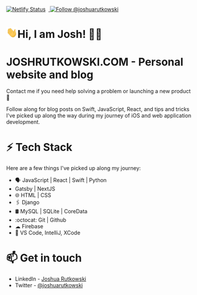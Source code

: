 [![Netlify Status](https://api.netlify.com/api/v1/badges/8ec719ad-c2f8-4529-b97d-e7561a9eaf33/deploy-status)](https://app.netlify.com/sites/musing-hamilton-5523b8/deploys) &nbsp;<a href="https://twitter.com/intent/follow?screen_name=joshuarutkowski">
  <img src="https://img.shields.io/twitter/follow/w3layouts.svg?label=Follow%20@joshuarutkowski" alt="Follow @joshuarutkowski" />
</a>
# <img src="https://raw.githubusercontent.com/ABSphreak/ABSphreak/master/gifs/Hi.gif" width="30px">Hi, I am Josh! 👨‍💻

# JOSHRUTKOWSKI.COM - Personal website and blog
Contact me if you need help solving a problem or launching a new product 🚀

Follow along for blog posts on Swift, JavaScript, React, and tips and tricks I've picked up along the way during my journey of iOS and web application development.

# ⚡ Tech Stack
Here are a few things I've picked up along my journey:

* 🗣 JavaScript | React | Swift | Python 
* Gatsby | NextJS
* 🌐 HTML | CSS
* 🖇️ Django
* 🛢️ MySQL | SQLite | CoreData
* :octocat: Git | Github
* ☁ Firebase
* 💠 VS Code, IntelliJ, XCode

# 📫 Get in touch
- LinkedIn - [Joshua Rutkowski](https://www.linkedin.com/in/joshuarutkowski/)
- Twitter - [@joshuarutkowski](https://twitter.com/joshuarutkowski)